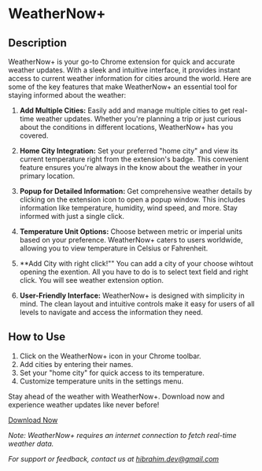 # WeatherNow+

## Description

WeatherNow+ is your go-to Chrome extension for quick and accurate weather updates. With a sleek and intuitive interface, it provides instant access to current weather information for cities around the world. Here are some of the key features that make WeatherNow+ an essential tool for staying informed about the weather:

1. **Add Multiple Cities:** Easily add and manage multiple cities to get real-time weather updates. Whether you're planning a trip or just curious about the conditions in different locations, WeatherNow+ has you covered.

2. **Home City Integration:** Set your preferred "home city" and view its current temperature right from the extension's badge. This convenient feature ensures you're always in the know about the weather in your primary location.

3. **Popup for Detailed Information:** Get comprehensive weather details by clicking on the extension icon to open a popup window. This includes information like temperature, humidity, wind speed, and more. Stay informed with just a single click.

4. **Temperature Unit Options:** Choose between metric or imperial units based on your preference. WeatherNow+ caters to users worldwide, allowing you to view temperature in Celsius or Fahrenheit.
   
5. **Add City with  right click!"" You can add a city of your choose wihtout opening the exention. All you have to do is to select text field and right  click. You will see weather extension option.
6. **User-Friendly Interface:** WeatherNow+ is designed with simplicity in mind. The clean layout and intuitive controls make it easy for users of all levels to navigate and access the information they need.

## How to Use

1. Click on the WeatherNow+ icon in your Chrome toolbar.
2. Add cities by entering their names.
3. Set your "home city" for quick access to its temperature.
4. Customize temperature units in the settings menu.

Stay ahead of the weather with WeatherNow+. Download now and experience weather updates like never before!


[Download Now](https://chrome.google.com/webstore/detail/weathernow%2B/iefbbnfnecebpgjlhdbbgdkiigbblmcm)

*Note: WeatherNow+ requires an internet connection to fetch real-time weather data.*


*For support or feedback, contact us at hibrahim.dev@gmail.com*


